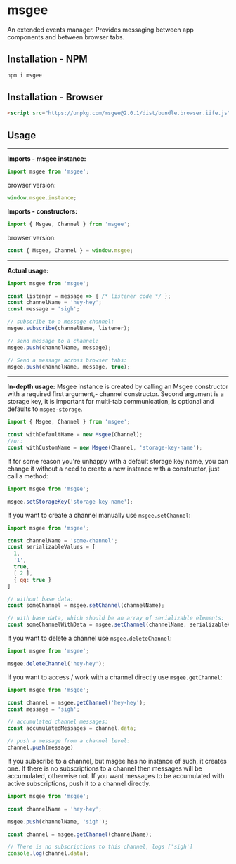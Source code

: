 # msgee
An extended events manager. Provides messaging between app components and between browser tabs.

## Installation - NPM
```sh
npm i msgee
```

## Installation - Browser
```html
<script src="https://unpkg.com/msgee@2.0.1/dist/bundle.browser.iife.js"></script>
```

## Usage
***
**Imports - msgee instance:**
```js
import msgee from 'msgee';
```
browser version:
```js
window.msgee.instance;
```
**Imports - constructors:**
```js
import { Msgee, Channel } from 'msgee';
```
browser version:
```js
const { Msgee, Channel } = window.msgee;
```
***
**Actual usage:**
```js
import msgee from 'msgee';

const listener = message => { /* listener code */ };
const channelName = 'hey-hey';
const message = 'sigh';

// subscribe to a message channel:
msgee.subscribe(channelName, listener);

// send message to a channel:
msgee.push(channelName, message);

// Send a message across browser tabs:
msgee.push(channelName, message, true);
```

***
**In-depth usage:**
Msgee instance is created by calling an Msgee constructor with a required first argument,- channel constructor. Second argument is a storage key, it is important for multi-tab communication, is optional and defaults to ```msgee-storage```.
```js
import { Msgee, Channel } from 'msgee';

const withDefaultName = new Msgee(Channel);
//or:
const withCustomName = new Msgee(Channel, 'storage-key-name');
```

If for some reason you're unhappy with a default storage key name, you can change it without a need to create a new instance with a constructor, just call a method:
```js
import msgee from 'msgee';

msgee.setStorageKey('storage-key-name');
```

If you want to create a channel manually use ```msgee.setChannel```:
```js
import msgee from 'msgee';

const channelName = 'some-channel';
const serializableValues = [
  1,
  '1',
  true,
  [ 2 ],
  { qq: true }
]

// without base data:
const someChannel = msgee.setChannel(channelName);

// with base data, which should be an array of serializable elements:
const someChannelWithData = msgee.setChannel(channelName, serializableValues)
```

If you want to delete a channel use ```msgee.deleteChannel```:
```js
import msgee from 'msgee';

msgee.deleteChannel('hey-hey');
```

If you want to access / work with a channel directly use ```msgee.getChannel```:
```js
import msgee from 'msgee';

const channel = msgee.getChannel('hey-hey');
const message = 'sigh';

// accumulated channel messages:
const accumulatedMessages = channel.data;

// push a message from a channel level:
channel.push(message)
```

If you subscribe to a channel, but msgee has no instance of such, it creates one.
If there is no subscriptions to a channel then messages will be accumulated, otherwise not.
If you want messages to be accumulated with active subscriptions, push it to a channel directly.
```js
import msgee from 'msgee';

const channelName = 'hey-hey';

msgee.push(channelName, 'sigh');

const channel = msgee.getChannel(channelName);

// There is no subscriptions to this channel, logs ['sigh']
console.log(channel.data);
```
